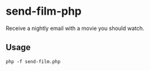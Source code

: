 # send-film-php

Receive a nightly email with a movie you should watch.

## Usage

```
php -f send-film.php
```
